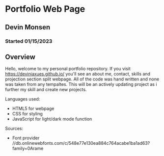 # Portfolio Web Page
## Devin Monsen
### Started 01/15/2023

## Overview ##

Hello, welcome to my personal portfolio repository. If you visit https://devinjaxues.github.io/ you'll see an about me, contact, skills and projection section split webpage. All of the code was hand written and none was taken from any tempaltes. This will be an actively updating project as i further my skill and create new projects.

Languages used:
- HTML5 for webpage
- CSS for styling
- JavaScript for light/dark mode function

Sources:
- Font provider //db.onlinewebfonts.com/c/548e77e130ea884c764acabe1ba1ad63?family=0Arame 

